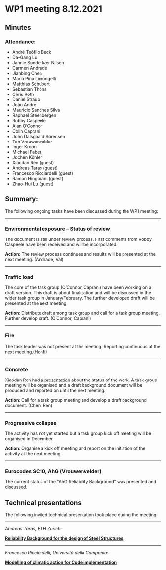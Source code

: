 # WP1 meeting 8.12.2021

## Minutes

### Attendance:

* André Teófilo Beck
* Da-Gang Lu
* Jannie Sønderkær Nilsen
* Carmen Andrade
* Jianbing Chen
* Maria Pina Limongelli
* Matthias Schubert
* Sebastian Thöns
* Chris Roth
* Daniel Straub
* João Andre
* Mauricio Sanches Silva
* Raphael Steenbergen
* Robby Caspeele
* Alan O’Connor
* Colin Caprani
* John Dalsgaard Sørensen
* Ton Vrouwenvelder
* Inger Kroon
* Michael Faber
* Jochen Köhler
* Xiaodan Ren (guest)
* Andreas Taras (guest)
* Francesco Ricciardelli (guest)
* Ramon Hingorani (guest)
* Zhao-Hui Lu (guest)

## Summary:

The following ongoing tasks have been discussed during the WP1 meeting:

______
### Environmental exposure – Status of review
The document is still under review process. First comments from Robby Caspeele have been received and will be incorporated. 

**Action:** The review process continues and results will be presented at the next meeting. (Andrade, Val)
______

### Traffic load 
The core of the task group (O’Connor, Caprani) have been working on a draft version. This draft is about finalisation and will be discussed in the wider task group in January/February. The further developed draft will be presented at the next meeting.

**Action**: Distribute draft among task group and call for a task group meeting. Further develop draft. (O’Connor, Caprani)
_______

### Fire 
The task leader was not present at the meeting. Reporting continuous at the next meeting.(Honfi)
________

### Concrete 
Xiaodan Ren had [a presentation](https://folk.ntnu.no/jochenk/JCSS/Meeting_att/2112Ren_Chen.pdf) about the status of the work. A task group meeting will be organised and a draft background document will be produced and reported on until the next meeting.

**Action**: Call for a task group meeting and develop a draft background document. (Chen, Ren)

_____
### Progressive collapse 
The activity has not yet started but a task group kick off meeting will be organised in December.
 
**Action**: Organise a kick off meeting and report on the initiation of the activity at the next meeting. 

______
### Eurocodes SC10, AhG (Vrouwenvelder)
The current status of the "AhG Reliability Background" was presented and discussed. 


## Technical presentations

The following invited technical presentation took place during the meeting:
_____

*Andreas Taras, ETH Zurich:*

**[Reliability Background for the design of Steel Structures](https://folk.ntnu.no/jochenk/JCSS/Meeting_att/2112Taras_ReliabilitySteel.pdf)**

_____

*Francesco Ricciardelli, Università della Campania:*

**[Modelling of climatic action for Code implementation](https://folk.ntnu.no/jochenk/JCSS/Meeting_att/2112RiccJCSS_meeting.pdf)**

